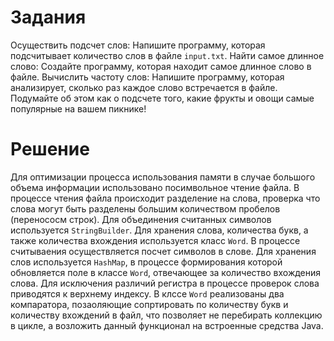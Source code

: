 # Задания

Осуществить подсчет слов: Напишите программу, которая подсчитывает количество слов в файле ```input.txt```.
Найти самое длинное слово: Создайте программу, которая находит самое длинное слово в файле.
Вычислить частоту слов: Напишите программу, которая анализирует, сколько раз каждое слово встречается в файле. Подумайте об этом как о подсчете того, какие фрукты и овощи самые популярные на вашем пикнике!

# Решение
Для оптимизации процесса использования памяти в случае большого объема информации использовано посимвольное чтение файла.
В процессе чтения файла происходит разделение на слова, проверка что слова могут быть разделены большим количеством пробелов (перенососм строк).
Для объединения считанных символов используется ```StringBuilder```.
Для хранения слова, количества букв, а также количества вхождения используется класс ```Word```.
В процессе считываения осуществляется посчет символов в слове.
Для хранения слов используется ```HashMap```, в процессе формирования которой обновляется поле в классе ```Word```, отвечающее за количество вхождения слова.
Для исключения различий регистра в процессе проверок слова приводятся к верхнему индексу.
В клссе ```Word``` реализованы два компаратора, позаоляющие сопртировать по количеству букв и количеству вхождений в файл, что позволяет не перебирать коллекцию в цикле, а возложить данный функционал на встроенные средства Java.
